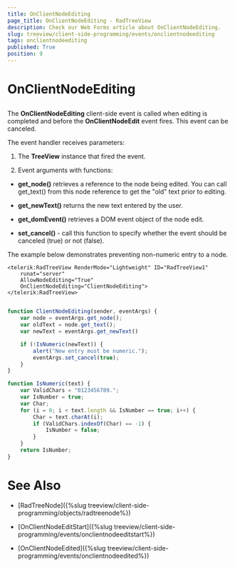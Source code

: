```yaml
---
title: OnClientNodeEditing
page_title: OnClientNodeEditing - RadTreeView
description: Check our Web Forms article about OnClientNodeEditing.
slug: treeview/client-side-programming/events/onclientnodeediting
tags: onclientnodeediting
published: True
position: 9
---
```


# OnClientNodeEditing



## 

The **OnClientNodeEditing** client-side event is called when editing is completed and before the **OnClientNodeEdit** event fires. This event can be canceled.

The event handler receives parameters:

1. The **TreeView** instance that fired the event.

1. Event arguments with functions:

* **get_node()** retrieves a reference to the node being edited. You can call get_text() from this node reference to get the "old" text prior to editing.

* **get_newText()** returns the new text entered by the user.

* **get_domEvent()** retrieves a DOM event object of the node edit.

* **set_cancel()** - call this function to specify whether the event should be canceled (true) or not (false).

The example below demonstrates preventing non-numeric entry to a node.

````ASPNET
<telerik:RadTreeView RenderMode="Lightweight" ID="RadTreeView1" 
    runat="server" 
    AllowNodeEditing="True" 
    OnClientNodeEditing="ClientNodeEditing">
</telerik:RadTreeView>
	    
````
````JavaScript
function ClientNodeEditing(sender, eventArgs) {
    var node = eventArgs.get_node();
    var oldText = node.get_text();
    var newText = eventArgs.get_newText()

    if (!IsNumeric(newText)) {
        alert("New entry must be numeric.");
        eventArgs.set_cancel(true);
    }
}

function IsNumeric(text) {
    var ValidChars = "0123456789.";
    var IsNumber = true;
    var Char;
    for (i = 0; i < text.length && IsNumber == true; i++) {
        Char = text.charAt(i);
        if (ValidChars.indexOf(Char) == -1) {
            IsNumber = false;
        }
    }
    return IsNumber;
}
````







# See Also

 * [RadTreeNode]({%slug treeview/client-side-programming/objects/radtreenode%})

 * [OnClientNodeEditStart]({%slug treeview/client-side-programming/events/onclientnodeeditstart%})

 * [OnClientNodeEdited]({%slug treeview/client-side-programming/events/onclientnodeedited%})

